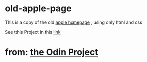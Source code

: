 # old-apple-page

This is a copy of the old [apple homepage](https://web.archive.org/web/20140301004610/http://www.apple.com/) , using only  html and css

See tthis Project in this [link](https://jsalvadorpp.github.io/old-apple-page/)

# from: [the Odin Project](https://www.theodinproject.com/dashboard)
